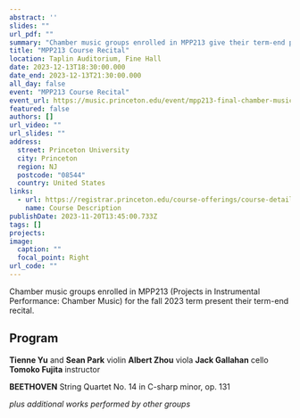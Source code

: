 ```yaml
---
abstract: ''
slides: ""
url_pdf: ""
summary: "Chamber music groups enrolled in MPP213 give their term-end performance."
title: "MPP213 Course Recital"
location: Taplin Auditorium, Fine Hall
date: 2023-12-13T18:30:00.000
date_end: 2023-12-13T21:30:00.000
all_day: false
event: "MPP213 Course Recital"
event_url: https://music.princeton.edu/event/mpp213-final-chamber-music-concert/
featured: false
authors: []
url_video: ""
url_slides: ""
address:
  street: Princeton University
  city: Princeton
  region: NJ
  postcode: "08544"
  country: United States
links:
  - url: https://registrar.princeton.edu/course-offerings/course-details?term=1242&courseid=004416
    name: Course Description
publishDate: 2023-11-20T13:45:00.733Z
tags: []
projects:
image:
  caption: ""
  focal_point: Right
url_code: ""
---
```

Chamber music groups enrolled in MPP213 (Projects in Instrumental Performance: Chamber Music) for the fall 2023 term present their term-end recital.

## Program
**Tienne Yu** and **Sean Park** violin
**Albert Zhou** viola
**Jack Gallahan** cello
**Tomoko Fujita** instructor

**BEETHOVEN** String Quartet No. 14 in C-sharp minor, op. 131

*plus additional works performed by other groups*
